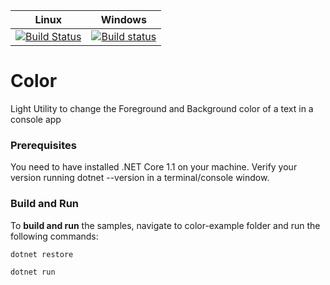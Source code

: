 | Linux | Windows |
| --- | --- |
| [![Build Status](https://travis-ci.org/LuigiAndrea/Color.png?branch=master)](https://travis-ci.org/LuigiAndrea/Color) | [![Build status](https://ci.appveyor.com/api/projects/status/lvchbm52b07qbodc/branch/master?svg=true)](https://ci.appveyor.com/project/LuigiAndrea/color) |

Color
===

Light Utility to change the Foreground and Background color of a text in a console app

### Prerequisites

You need to have installed .NET Core 1.1 on your machine.
Verify your version running dotnet --version in a terminal/console window.

### Build and Run

To __build and run__ the samples, navigate to color-example folder and run the following commands:
```
dotnet restore

dotnet run
```